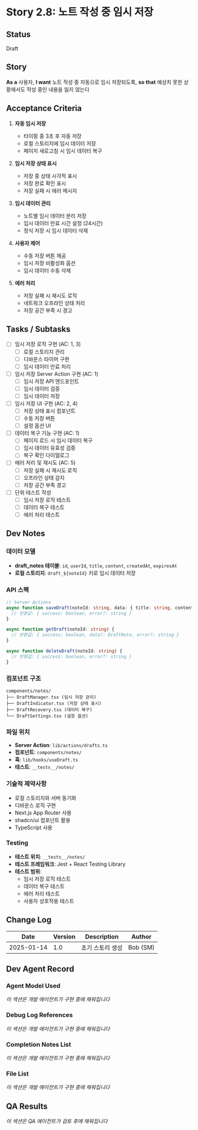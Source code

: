 # Story 2.8: 노트 작성 중 임시 저장

## Status
Draft

## Story
**As a** 사용자,
**I want** 노트 작성 중 자동으로 임시 저장되도록,
**so that** 예상치 못한 상황에서도 작성 중인 내용을 잃지 않는다

## Acceptance Criteria

1. **자동 임시 저장**
   - 타이핑 중 3초 후 자동 저장
   - 로컬 스토리지에 임시 데이터 저장
   - 페이지 새로고침 시 임시 데이터 복구

2. **임시 저장 상태 표시**
   - 저장 중 상태 시각적 표시
   - 저장 완료 확인 표시
   - 저장 실패 시 에러 메시지

3. **임시 데이터 관리**
   - 노트별 임시 데이터 분리 저장
   - 임시 데이터 만료 시간 설정 (24시간)
   - 정식 저장 시 임시 데이터 삭제

4. **사용자 제어**
   - 수동 저장 버튼 제공
   - 임시 저장 비활성화 옵션
   - 임시 데이터 수동 삭제

5. **에러 처리**
   - 저장 실패 시 재시도 로직
   - 네트워크 오프라인 상태 처리
   - 저장 공간 부족 시 경고

## Tasks / Subtasks

- [ ] 임시 저장 로직 구현 (AC: 1, 3)
  - [ ] 로컬 스토리지 관리
  - [ ] 디바운스 타이머 구현
  - [ ] 임시 데이터 만료 처리

- [ ] 임시 저장 Server Action 구현 (AC: 1)
  - [ ] 임시 저장 API 엔드포인트
  - [ ] 임시 데이터 검증
  - [ ] 임시 데이터 저장

- [ ] 임시 저장 UI 구현 (AC: 2, 4)
  - [ ] 저장 상태 표시 컴포넌트
  - [ ] 수동 저장 버튼
  - [ ] 설정 옵션 UI

- [ ] 데이터 복구 기능 구현 (AC: 1)
  - [ ] 페이지 로드 시 임시 데이터 복구
  - [ ] 임시 데이터 유효성 검증
  - [ ] 복구 확인 다이얼로그

- [ ] 에러 처리 및 재시도 (AC: 5)
  - [ ] 저장 실패 시 재시도 로직
  - [ ] 오프라인 상태 감지
  - [ ] 저장 공간 부족 경고

- [ ] 단위 테스트 작성
  - [ ] 임시 저장 로직 테스트
  - [ ] 데이터 복구 테스트
  - [ ] 에러 처리 테스트

## Dev Notes

### 데이터 모델
- **draft_notes 테이블**: `id`, `userId`, `title`, `content`, `createdAt`, `expiresAt`
- **로컬 스토리지**: `draft_${noteId}` 키로 임시 데이터 저장

### API 스펙
```typescript
// Server Actions
async function saveDraft(noteId: string, data: { title: string, content: string }) {
  // 반환값: { success: boolean, error?: string }
}

async function getDraft(noteId: string) {
  // 반환값: { success: boolean, data?: DraftNote, error?: string }
}

async function deleteDraft(noteId: string) {
  // 반환값: { success: boolean, error?: string }
}
```

### 컴포넌트 구조
```
components/notes/
├── DraftManager.tsx (임시 저장 관리)
├── DraftIndicator.tsx (저장 상태 표시)
├── DraftRecovery.tsx (데이터 복구)
└── DraftSettings.tsx (설정 옵션)
```

### 파일 위치
- **Server Action**: `lib/actions/drafts.ts`
- **컴포넌트**: `components/notes/`
- **훅**: `lib/hooks/useDraft.ts`
- **테스트**: `__tests__/notes/`

### 기술적 제약사항
- 로컬 스토리지와 서버 동기화
- 디바운스 로직 구현
- Next.js App Router 사용
- shadcn/ui 컴포넌트 활용
- TypeScript 사용

### Testing
- **테스트 위치**: `__tests__/notes/`
- **테스트 프레임워크**: Jest + React Testing Library
- **테스트 범위**: 
  - 임시 저장 로직 테스트
  - 데이터 복구 테스트
  - 에러 처리 테스트
  - 사용자 상호작용 테스트

## Change Log

| Date | Version | Description | Author |
|------|---------|-------------|--------|
| 2025-01-14 | 1.0 | 초기 스토리 생성 | Bob (SM) |

## Dev Agent Record

### Agent Model Used
*이 섹션은 개발 에이전트가 구현 중에 채워집니다*

### Debug Log References
*이 섹션은 개발 에이전트가 구현 중에 채워집니다*

### Completion Notes List
*이 섹션은 개발 에이전트가 구현 중에 채워집니다*

### File List
*이 섹션은 개발 에이전트가 구현 중에 채워집니다*

## QA Results
*이 섹션은 QA 에이전트가 검토 후에 채워집니다*


